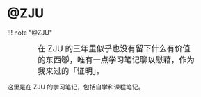 # @ZJU

!!! note "@ZJU"
    <div class="fang-zheng-song" style="font-family:;font-size:18px;padding: 0 70px;">
    在 ZJU 的三年里似乎也没有留下什么有价值的东西😿，唯有一点学习笔记聊以慰藉，作为我来过的「证明」。
    </div>

这里是在 ZJU 的学习笔记，包括自学和课程笔记。